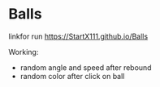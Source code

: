 # Balls

linkfor run https://StartX111.github.io/Balls

Working:
 - random angle and speed after rebound
 - random color after click on ball